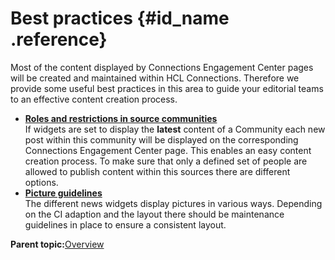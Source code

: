 # Best practices {#id_name .reference}

Most of the content displayed by Connections Engagement Center pages will be created and maintained within HCL Connections. Therefore we provide some useful best practices in this area to guide your editorial teams to an effective content creation process.

-   **[Roles and restrictions in source communities](../../connectors/icec/cec-roles-restrictions.md)**  
If widgets are set to display the **latest** content of a Community each new post within this community will be displayed on the corresponding Connections Engagement Center page. This enables an easy content creation process. To make sure that only a defined set of people are allowed to publish content within this sources there are different options.
-   **[Picture guidelines](../../connectors/icec/cec-picture-guidelines.md)**  
The different news widgets display pictures in various ways. Depending on the CI adaption and the layout there should be maintenance guidelines in place to ensure a consistent layout.

**Parent topic:**[Overview](../../connectors/icec/cec-introduction_top.md)

